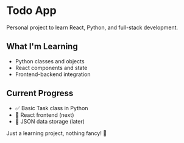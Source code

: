 # Todo App

Personal project to learn React, Python, and full-stack development.

## What I'm Learning

- Python classes and objects
- React components and state
- Frontend-backend integration

## Current Progress

- ✅ Basic Task class in Python
- 🔄 React frontend (next)
- 🔄 JSON data storage (later)

Just a learning project, nothing fancy! 🚀
